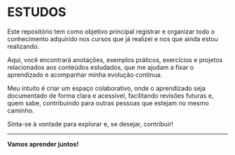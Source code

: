 # ESTUDOS

Este repositório tem como objetivo principal registrar e organizar todo o conhecimento adquirido nos cursos que já realizei e nos que ainda estou realizando.

Aqui, você encontrará anotações, exemplos práticos, exercícios e projetos relacionados aos conteúdos estudados, que me ajudam a fixar o aprendizado e acompanhar minha evolução contínua.

Meu intuito é criar um espaço colaborativo, onde o aprendizado seja documentado de forma clara e acessível, facilitando revisões futuras e, quem sabe, contribuindo para outras pessoas que estejam no mesmo caminho.

Sinta-se à vontade para explorar e, se desejar, contribuir!

---

**Vamos aprender juntos!**
